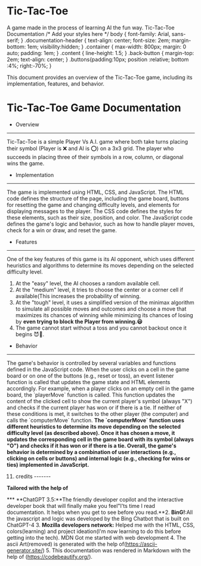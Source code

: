 # Tic-Tac-Toe
A game made in the process of learning AI the fun way.
Tic-Tac-Toe Documentation  /\* Add your styles here \*/ body { font-family: Arial, sans-serif; } .documentation-header { text-align: center; font-size: 2em; margin-bottom: 1em; visibility:hidden; } .container { max-width: 800px; margin: 0 auto; padding: 1em; } .content { line-height: 1.5; } .back-button { margin-top: 2em; text-align: center; } .buttons{padding:10px; position :relative; bottom :4%; right:-70%; }

This document provides an overview of the Tic-Tac-Toe game, including its implementation, features, and behavior.

Tic-Tac-Toe Game Documentation
==============================

*   Overview
------------

Tic-Tac-Toe is a simple Player Vs A.I. game where both take turns placing their symbol (Player is ❌ and AI is ⭕) on a 3x3 grid. The player who succeeds in placing three of their symbols in a row, column, or diagonal wins the game.

*   Implementation
------------------

The game is implemented using HTML, CSS, and JavaScript. The HTML code defines the structure of the page, including the game board, buttons for resetting the game and changing difficulty levels, and elements for displaying messages to the player. The CSS code defines the styles for these elements, such as their size, position, and color. The JavaScript code defines the game's logic and behavior, such as how to handle player moves, check for a win or draw, and reset the game.

*   Features
------------

One of the key features of this game is its AI opponent, which uses different heuristics and algorithms to determine its moves depending on the selected difficulty level.

1.  At the "easy" level, the AI chooses a random available cell.
2.  At the "medium" level, it tries to choose the center or a corner cell if available(This increases the probability of winning.
3.  At the "tough" level, it uses a simplified version of the minimax algorithm to simulate all possible moves and outcomes and choose a move that maximizes its chances of winning while minimizing its chances of losing by **even trying to block the Player from winning.😃**
4.  The game cannot start without a toss and you cannot backout once it begins 😈🔱.

*   Behavior
------------

The game's behavior is controlled by several variables and functions defined in the JavaScript code. When the user clicks on a cell in the game board or on one of the buttons (e.g., reset or toss), an event listener function is called that updates the game state and HTML elements accordingly. For example, when a player clicks on an empty cell in the game board, the \`playerMove\` function is called. This function updates the content of the clicked cell to show the current player's symbol (always "X") and checks if the current player has won or if there is a tie. If neither of these conditions is met, it switches to the other player (the computer) and calls the \`computerMove\` function. **The \`computerMove\` function uses different heuristics to determine its move depending on the selected difficulty level (as described above). Once it has chosen a move, it updates the corresponding cell in the game board with its symbol (always "O") and checks if it has won or if there is a tie. Overall, the game's behavior is determined by a combination of user interactions (e.g., clicking on cells or buttons) and internal logic (e.g., checking for wins or ties) implemented in JavaScript.**

11.  credits
    -------
    

**Tailored with the help of**

***   **ChatGPT 3.5:**The friendly developer copilot and the interactive developer book that will finally make you feel"I'ts time I read documentation. It helps when you get to see before you read.**2.  **BinG!**:All the javascript and logic was developed by the Bing Chatbot that is built on ChatGPT-4
3.  **Mozilla developers network:**
Helped me with the HTML, CSS, colors(learning) and project ideation(I'm now learning to do this before getting into the tech). MDN Got me started with web development
4. The ascii Art(removed) is generated with the help of(https://ascii-generator.site/)
5. This documentation was rendered in Markdown with the help of (https://codebeautify.org/).
